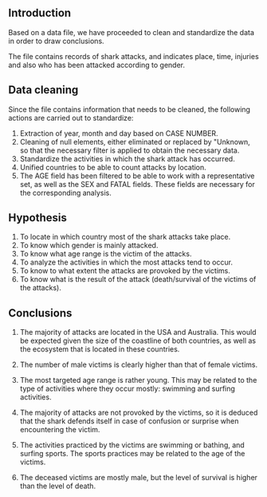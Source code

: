 ## Introduction

Based on a data file, we have proceeded to clean and standardize the data in order to draw conclusions.

The file contains records of shark attacks, and indicates place, time, injuries and also who has been attacked according to gender.

## Data cleaning

Since the file contains information that needs to be cleaned, the following actions are carried out to standardize:

1. Extraction of year, month and day based on CASE NUMBER.
2. Cleaning of null elements, either eliminated or replaced by "Unknown, so that the necessary filter is applied to obtain the necessary data.
3. Standardize the activities in which the shark attack has occurred.
4. Unified countries to be able to count attacks by location.
5. The AGE field has been filtered to be able to work with a representative set, as well as the SEX and FATAL fields. These fields are necessary for the corresponding analysis.

## Hypothesis

1. To locate in which country most of the shark attacks take place.
2. To know which gender is mainly attacked.
3. To know what age range is the victim of the attacks.
4. To analyze the activities in which the most attacks tend to occur.
5. To know to what extent the attacks are provoked by the victims.
6. To know what is the result of the attack 
(death/survival of the victims of the attacks). 

## Conclusions

1. The majority of attacks are located in the USA and Australia. This would be expected given the size of the coastline of both countries, as well as the ecosystem that is located in these countries.

2. The number of male victims is clearly higher than that of female victims.

3. The most targeted age range is rather young. This may be related to the type of activities where they occur mostly: swimming and surfing activities.

4. The majority of attacks are not provoked by the victims, so it is deduced that the shark defends itself in case of confusion or surprise when encountering the victim.

5. The activities practiced by the victims are swimming or bathing, and surfing sports. The sports practices may be related to the age of the victims.

6. The deceased victims are mostly male, but the level of survival is higher than the level of death.




